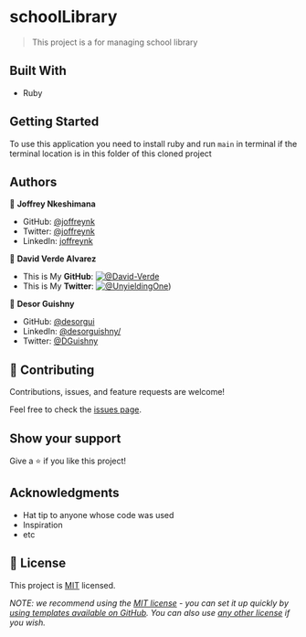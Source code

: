 # schoolLibrary

> This project is a for managing school library

## Built With

- Ruby

## Getting Started

To use this application you need to install ruby and run ```main``` in terminal if the terminal location is in this folder of this cloned project

## Authors

👤 **Joffrey Nkeshimana**

- GitHub: [@joffreynk](https://github.com/joffreynk)
- Twitter: [@joffreynk](https://twitter.com/joffreynk)
- LinkedIn: [joffreynk](https://linkedin.com/in/joffreynk)

👤 **David Verde Alvarez** 

- This is My **GitHub**: [![@David-Verde](https://img.shields.io/github/followers/David-Verde?label=David&style=social)](https://github.com/David-Verde) 
- This is My **Twitter**: [![@UnyieldingOne](https://img.shields.io/twitter/follow/omarramoun?label=David16&style=social)](https://twitter.com/UnyieldingOne))

👤 **Desor Guishny**

- GitHub: [@desorgui](https://github.com/desorgui "Desor's GitHub profile") 
- LinkedIn: [@desorguishny/](https://www.linkedin.com/in/desorguishny/ "Desor's Linkedin profile") 
- Twitter: [@DGuishny](https://twitter.com/DGuishny "Desor's Twitter profile") 




## 🤝 Contributing

Contributions, issues, and feature requests are welcome!

Feel free to check the [issues page](../../issues/).

## Show your support

Give a ⭐️ if you like this project!

## Acknowledgments

- Hat tip to anyone whose code was used
- Inspiration
- etc

## 📝 License

This project is [MIT](./LICENSE) licensed.

_NOTE: we recommend using the [MIT license](https://choosealicense.com/licenses/mit/) - you can set it up quickly by [using templates available on GitHub](https://docs.github.com/en/communities/setting-up-your-project-for-healthy-contributions/adding-a-license-to-a-repository). You can also use [any other license](https://choosealicense.com/licenses/) if you wish._
